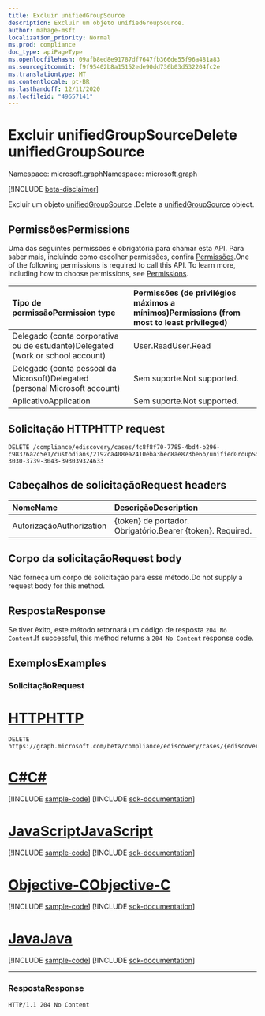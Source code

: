```yaml
---
title: Excluir unifiedGroupSource
description: Excluir um objeto unifiedGroupSource.
author: mahage-msft
localization_priority: Normal
ms.prod: compliance
doc_type: apiPageType
ms.openlocfilehash: 09afb8ed8e91787df7647fb366de55f96a481a83
ms.sourcegitcommit: f9f95402b8a15152ede90dd736b03d532204fc2e
ms.translationtype: MT
ms.contentlocale: pt-BR
ms.lasthandoff: 12/11/2020
ms.locfileid: "49657141"
---
```

# <a name="delete-unifiedgroupsource"></a><span data-ttu-id="5b5f1-103">Excluir unifiedGroupSource</span><span class="sxs-lookup"><span data-stu-id="5b5f1-103">Delete unifiedGroupSource</span></span>

<span data-ttu-id="5b5f1-104">Namespace: microsoft.graph</span><span class="sxs-lookup"><span data-stu-id="5b5f1-104">Namespace: microsoft.graph</span></span>

[!INCLUDE [beta-disclaimer](../../includes/beta-disclaimer.md)]

<span data-ttu-id="5b5f1-105">Excluir um objeto [unifiedGroupSource](../resources/unifiedgroupsource.md) .</span><span class="sxs-lookup"><span data-stu-id="5b5f1-105">Delete a [unifiedGroupSource](../resources/unifiedgroupsource.md) object.</span></span>

## <a name="permissions"></a><span data-ttu-id="5b5f1-106">Permissões</span><span class="sxs-lookup"><span data-stu-id="5b5f1-106">Permissions</span></span>

<span data-ttu-id="5b5f1-p101">Uma das seguintes permissões é obrigatória para chamar esta API. Para saber mais, incluindo como escolher permissões, confira [Permissões](/graph/permissions-reference).</span><span class="sxs-lookup"><span data-stu-id="5b5f1-p101">One of the following permissions is required to call this API. To learn more, including how to choose permissions, see [Permissions](/graph/permissions-reference).</span></span>

|<span data-ttu-id="5b5f1-109">Tipo de permissão</span><span class="sxs-lookup"><span data-stu-id="5b5f1-109">Permission type</span></span>|<span data-ttu-id="5b5f1-110">Permissões (de privilégios máximos a mínimos)</span><span class="sxs-lookup"><span data-stu-id="5b5f1-110">Permissions (from most to least privileged)</span></span>|
|:---|:---|
|<span data-ttu-id="5b5f1-111">Delegado (conta corporativa ou de estudante)</span><span class="sxs-lookup"><span data-stu-id="5b5f1-111">Delegated (work or school account)</span></span>|<span data-ttu-id="5b5f1-112">User.Read</span><span class="sxs-lookup"><span data-stu-id="5b5f1-112">User.Read</span></span>|
|<span data-ttu-id="5b5f1-113">Delegado (conta pessoal da Microsoft)</span><span class="sxs-lookup"><span data-stu-id="5b5f1-113">Delegated (personal Microsoft account)</span></span>|<span data-ttu-id="5b5f1-114">Sem suporte.</span><span class="sxs-lookup"><span data-stu-id="5b5f1-114">Not supported.</span></span>|
|<span data-ttu-id="5b5f1-115">Aplicativo</span><span class="sxs-lookup"><span data-stu-id="5b5f1-115">Application</span></span>|<span data-ttu-id="5b5f1-116">Sem suporte.</span><span class="sxs-lookup"><span data-stu-id="5b5f1-116">Not supported.</span></span>|

## <a name="http-request"></a><span data-ttu-id="5b5f1-117">Solicitação HTTP</span><span class="sxs-lookup"><span data-stu-id="5b5f1-117">HTTP request</span></span>

<!-- {
  "blockType": "ignored"
}
-->

``` http
DELETE /compliance/ediscovery/cases/4c8f8f70-7785-4bd4-b296-c98376a2c5e1/custodians/2192ca408ea2410eba3bec8ae873be6b/unifiedGroupSources/33434233-3030-3739-3043-393039324633
```

## <a name="request-headers"></a><span data-ttu-id="5b5f1-118">Cabeçalhos de solicitação</span><span class="sxs-lookup"><span data-stu-id="5b5f1-118">Request headers</span></span>

|<span data-ttu-id="5b5f1-119">Nome</span><span class="sxs-lookup"><span data-stu-id="5b5f1-119">Name</span></span>|<span data-ttu-id="5b5f1-120">Descrição</span><span class="sxs-lookup"><span data-stu-id="5b5f1-120">Description</span></span>|
|:---|:---|
|<span data-ttu-id="5b5f1-121">Autorização</span><span class="sxs-lookup"><span data-stu-id="5b5f1-121">Authorization</span></span>|<span data-ttu-id="5b5f1-p102">{token} de portador. Obrigatório.</span><span class="sxs-lookup"><span data-stu-id="5b5f1-p102">Bearer {token}. Required.</span></span>|

## <a name="request-body"></a><span data-ttu-id="5b5f1-124">Corpo da solicitação</span><span class="sxs-lookup"><span data-stu-id="5b5f1-124">Request body</span></span>

<span data-ttu-id="5b5f1-125">Não forneça um corpo de solicitação para esse método.</span><span class="sxs-lookup"><span data-stu-id="5b5f1-125">Do not supply a request body for this method.</span></span>

## <a name="response"></a><span data-ttu-id="5b5f1-126">Resposta</span><span class="sxs-lookup"><span data-stu-id="5b5f1-126">Response</span></span>

<span data-ttu-id="5b5f1-127">Se tiver êxito, este método retornará um código de resposta `204 No Content`.</span><span class="sxs-lookup"><span data-stu-id="5b5f1-127">If successful, this method returns a `204 No Content` response code.</span></span>

## <a name="examples"></a><span data-ttu-id="5b5f1-128">Exemplos</span><span class="sxs-lookup"><span data-stu-id="5b5f1-128">Examples</span></span>

### <a name="request"></a><span data-ttu-id="5b5f1-129">Solicitação</span><span class="sxs-lookup"><span data-stu-id="5b5f1-129">Request</span></span>


# <a name="http"></a>[<span data-ttu-id="5b5f1-130">HTTP</span><span class="sxs-lookup"><span data-stu-id="5b5f1-130">HTTP</span></span>](#tab/http)
<!-- {
  "blockType": "request",
  "name": "delete_unifiedgroupsource"
}
-->

``` http
DELETE https://graph.microsoft.com/beta/compliance/ediscovery/cases/{ediscoveryCaseId}/custodians/{custodianId}/unifiedGroupSources/{unifiedGroupSourceId}
```
# <a name="c"></a>[<span data-ttu-id="5b5f1-131">C#</span><span class="sxs-lookup"><span data-stu-id="5b5f1-131">C#</span></span>](#tab/csharp)
[!INCLUDE [sample-code](../includes/snippets/csharp/delete-unifiedgroupsource-csharp-snippets.md)]
[!INCLUDE [sdk-documentation](../includes/snippets/snippets-sdk-documentation-link.md)]

# <a name="javascript"></a>[<span data-ttu-id="5b5f1-132">JavaScript</span><span class="sxs-lookup"><span data-stu-id="5b5f1-132">JavaScript</span></span>](#tab/javascript)
[!INCLUDE [sample-code](../includes/snippets/javascript/delete-unifiedgroupsource-javascript-snippets.md)]
[!INCLUDE [sdk-documentation](../includes/snippets/snippets-sdk-documentation-link.md)]

# <a name="objective-c"></a>[<span data-ttu-id="5b5f1-133">Objective-C</span><span class="sxs-lookup"><span data-stu-id="5b5f1-133">Objective-C</span></span>](#tab/objc)
[!INCLUDE [sample-code](../includes/snippets/objc/delete-unifiedgroupsource-objc-snippets.md)]
[!INCLUDE [sdk-documentation](../includes/snippets/snippets-sdk-documentation-link.md)]

# <a name="java"></a>[<span data-ttu-id="5b5f1-134">Java</span><span class="sxs-lookup"><span data-stu-id="5b5f1-134">Java</span></span>](#tab/java)
[!INCLUDE [sample-code](../includes/snippets/java/delete-unifiedgroupsource-java-snippets.md)]
[!INCLUDE [sdk-documentation](../includes/snippets/snippets-sdk-documentation-link.md)]

---


### <a name="response"></a><span data-ttu-id="5b5f1-135">Resposta</span><span class="sxs-lookup"><span data-stu-id="5b5f1-135">Response</span></span>

<!-- {
  "blockType": "response",
  "truncated": true
}
-->

``` http
HTTP/1.1 204 No Content
```
